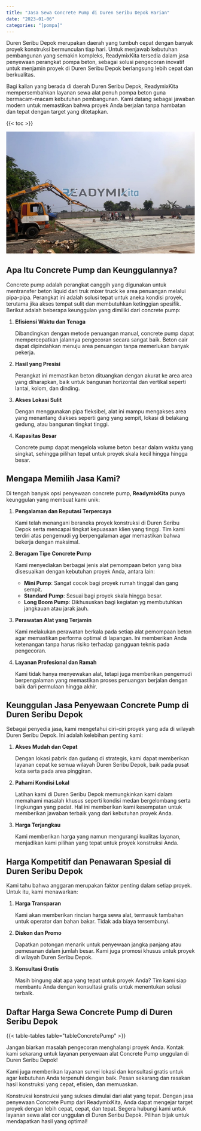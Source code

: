 ```yaml
---
title: "Jasa Sewa Concrete Pump di Duren Seribu Depok Harian"
date: "2023-01-06"
categories: "[pompa]"
---
```


Duren Seribu Depok merupakan daerah yang tumbuh cepat dengan banyak proyek konstruksi bermunculan tiap hari. Untuk menjawab kebutuhan pembangunan yang semakin kompleks, ReadymixKita tersedia dalam jasa penyewaan perangkat pompa beton, sebagai solusi pengecoran inovatif untuk menjamin proyek di Duren Seribu Depok berlangsung lebih cepat dan berkualitas.

Bagi kalian yang berada di daerah Duren Seribu Depok, ReadymixKita mempersembahkan layanan sewa alat penuh pompa beton guna bermacam-macam kebutuhan pembangunan. Kami datang sebagai jawaban modern untuk memastikan bahwa proyek Anda berjalan tanpa hambatan dan tepat dengan target yang ditetapkan.

{{< toc >}}

![Jasa Sewa Concrete Pump di Duren Seribu Depok Harian](/images/pompa/sewa-pompa-09.jpg)

## Apa Itu Concrete Pump dan Keunggulannya?

Concrete pump adalah perangkat canggih yang digunakan untuk mentransfer beton liquid dari truk mixer truck ke area penuangan melalui pipa-pipa. Perangkat ini adalah solusi tepat untuk aneka kondisi proyek, terutama jika akses tempat sulit dan membutuhkan ketinggian spesifik. Berikut adalah beberapa keunggulan yang dimiliki dari concrete pump:

1. **Efisiensi Waktu dan Tenaga**

   Dibandingkan dengan metode penuangan manual, concrete pump dapat mempercepatkan jalannya pengecoran secara sangat baik. Beton cair dapat dipindahkan menuju area penuangan tanpa memerlukan banyak pekerja.

2. **Hasil yang Presisi**

   Perangkat ini memastikan beton dituangkan dengan akurat ke area area yang diharapkan, baik untuk bangunan horizontal dan vertikal seperti lantai, kolom, dan dinding.

3. **Akses Lokasi Sulit**

   Dengan menggunakan pipa fleksibel, alat ini mampu mengakses area yang menantang diakses seperti gang yang sempit, lokasi di belakang gedung, atau bangunan tingkat tinggi.

4. **Kapasitas Besar**

   Concrete pump dapat mengelola volume beton besar dalam waktu yang singkat, sehingga pilihan tepat untuk proyek skala kecil hingga hingga besar.

## Mengapa Memilih Jasa Kami?

Di tengah banyak opsi penyewaan concrete pump, **ReadymixKita** punya keunggulan yang membuat kami unik:

1. **Pengalaman dan Reputasi Terpercaya**

   Kami telah menangani beraneka proyek konstruksi di Duren Seribu Depok serta mencapai tingkat kepuasaan klien yang tinggi. Tim kami terdiri atas pengemudi yg berpengalaman agar memastikan bahwa bekerja dengan maksimal.

2. **Beragam Tipe Concrete Pump**

   Kami menyediakan berbagai jenis alat pemompaan beton yang bisa disesuaikan dengan kebutuhan proyek Anda, antara lain:
   - **Mini Pump**: Sangat cocok bagi proyek rumah tinggal dan gang sempit.
   - **Standard Pump**: Sesuai bagi proyek skala hingga besar.
   - **Long Boom Pump**: Dikhususkan bagi kegiatan yg membutuhkan jangkauan atau jarak jauh.

3. **Perawatan Alat yang Terjamin**

   Kami melakukan perawatan berkala pada setiap alat pemompaan beton agar memastikan performa optimal di lapangan. Ini memberikan Anda ketenangan tanpa harus risiko terhadap gangguan teknis pada pengecoran.

4. **Layanan Profesional dan Ramah**

   Kami tidak hanya menyewakan alat, tetapi juga memberikan pengemudi berpengalaman yang memastikan proses penuangan berjalan dengan baik dari permulaan hingga akhir.

## Keunggulan Jasa Penyewaan Concrete Pump di Duren Seribu Depok

Sebagai penyedia jasa, kami mengetahui ciri-ciri proyek yang ada di wilayah Duren Seribu Depok. Ini adalah kelebihan penting kami:

1. **Akses Mudah dan Cepat**

   Dengan lokasi pabrik dan gudang di strategis, kami dapat memberikan layanan cepat ke semua wilayah Duren Seribu Depok, baik pada pusat kota serta pada area pinggiran.

2. **Pahami Kondisi Lokal**

   Latihan kami di Duren Seribu Depok memungkinkan kami dalam memahami masalah khusus seperti kondisi medan bergelombang serta lingkungan yang padat. Hal ini memberikan kami kesempatan untuk memberikan jawaban terbaik yang dari kebutuhan proyek Anda.

3. **Harga Terjangkau**

   Kami memberikan harga yang namun mengurangi kualitas layanan, menjadikan kami pilihan yang tepat untuk proyek konstruksi Anda.

## Harga Kompetitif dan Penawaran Spesial di Duren Seribu Depok

Kami tahu bahwa anggaran merupakan faktor penting dalam setiap proyek. Untuk itu, kami menawarkan:

1. **Harga Transparan**

   Kami akan memberikan rincian harga sewa alat, termasuk tambahan untuk operator dan bahan bakar. Tidak ada biaya tersembunyi.

2. **Diskon dan Promo**

   Dapatkan potongan menarik untuk penyewaan jangka panjang atau pemesanan dalam jumlah besar. Kami juga promosi khusus untuk proyek di wilayah Duren Seribu Depok.

3. **Konsultasi Gratis**

   Masih bingung alat apa yang tepat untuk proyek Anda? Tim kami siap membantu Anda dengan konsultasi gratis untuk menentukan solusi terbaik.

## Daftar Harga Sewa Concrete Pump di Duren Seribu Depok

{{< table-tables table="tableConcretePump" >}}

Jangan biarkan masalah pengecoran menghalangi proyek Anda. Kontak kami sekarang untuk layanan penyewaan alat Concrete Pump unggulan di Duren Seribu Depok!

Kami juga memberikan layanan survei lokasi dan konsultasi gratis untuk agar kebutuhan Anda terpenuhi dengan baik. Pesan sekarang dan rasakan hasil konstruksi yang cepat, efisien, dan memuaskan.

Konstruksi konstruksi yang sukses dimulai dari alat yang tepat. Dengan jasa penyewaan Concrete Pump dari ReadymixKita, Anda dapat mengejar target proyek dengan lebih cepat, cepat, dan tepat. Segera hubungi kami untuk layanan sewa alat cor unggulan di Duren Seribu Depok. Pilihan bijak untuk mendapatkan hasil yang optimal!